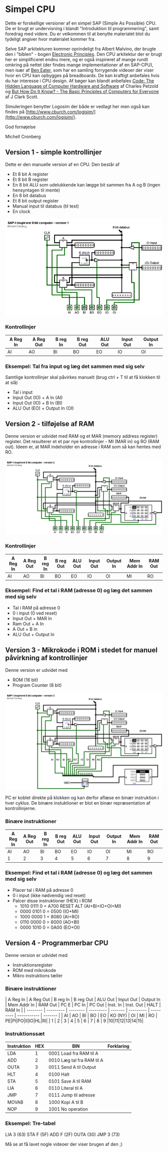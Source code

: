 # Simpel CPU

Dette er forskellige versioner af en simpel SAP (Simple As Possible) CPU. De er brugt er undervisning i blandt "Introduktion til programmering", samt foredrag med videre. Du er velkommen til at benytte materialet blot du tydeligt angiver hvor materialet kommer fra.

Selve SAP arkitekturen kommer oprindeligt fra Albert Malvino, der brugte den i "biblen" - bogen [Electronic Principles](https://www.amazon.com/Electronic-Principles-Albert-Malvino/dp/0028028333). Den CPU arkitektur der er brugt her er simplificeret endnu mere, og er også inspireret af mange rundt omkring på nettet (der findes mange implementationer af en SAP-CPU), men især af [Ben Eater](https://eater.net/8bit/), som har en samling forrygende videoer der viser hvor en CPU kan opbygges på breadboards. De kan kraftigt anbefales hvis du har interesse i CPU design. Af bøger kan blandt anbefales [Code: The Hidden Language of Computer Hardware and Software](https://www.amazon.com/Code-Language-Computer-Hardware-Software/dp/0735611319) af Charles Petzold og [But How Do It Know? - The Basic Principles of Computers for Everyone](https://www.amazon.com/But-How-Know-Principles-Computers/dp/0615303765/ref=tmm_pap_swatch_0?_encoding=UTF8&qid=&sr=) af J Clark Scott.

Simuleringen benytter Logosim der både er vedlagt her men også kan findes på [http://www.cburch.com/logisim/](http://www.cburch.com/logisim/).

God fornøjelse

Michell Cronberg

## Version 1 - simple kontrollinjer

Dette er den manuelle version af en CPU. Den består af 

- Et 8 bit A register
- Et 8 bit B register
- En 8 bit ALU som udelukkende kan lægge bit sammen fra A og B (ingen hensyntagen til mente)
- En 8 bit databus
- Et 8 bit output register
- Manual input til databus (til test)
- En clock

![](Billeder/sap-cpu-v1.png)

### Kontrollinjer

| A Reg In | A Reg Out | B reg In | B reg Out | ALU Out | Input Out | Output In |
| -------- | --------- | -------- | --------- | ------- | --------- | --------- |
| AI       | AO        | BI       | BO        | EO      | IO        | OI        |

### Eksempel: Tal fra input og læg det sammen med sig selv

Samtlige kontrollinjer skal påvirkes manuelt (brug ctrl + T til at få klokken til at slå)

- Tal i input
- Input Out (IO) + A In (AI)
- Input Out (IO) + B In (BI)
- ALU Out (EO) + Output In (OI)

## Version 2 - tilføjelse af RAM

Denne version er udvidet med RAM og et MAR (memory address register) register. Det resulterer et et par nye kontrollinjer - MI (MAR in) og RO (RAM out). Ideen er, at MAR indeholder en adresse i RAM som så kan hentes med RO.

![](Billeder/sap-cpu-v2.png)

### Kontrollinjer 

| A Reg In | A Reg Out | B reg In | B reg Out | ALU Out | Input Out | Output In | Mem Addr In | RAM Out |
| -------- | --------- | -------- | --------- | ------- | --------- | --------- | ----------- | ------- |
| AI       | AO        | BI       | BO        | EO      | IO        | OI        | MI          | RO      |


### Eksempel: Find et tal i RAM (adresse 0) og læg det sammen med sig selv

- Tal i RAM på adresse 0 
- 0 i input (0 ved reset)
- Input Out + MAR In
- Ram Out + A In
- A Out + B in
- ALU Out + Output In

## Version 3 - Mikrokode i ROM i stedet for manuel påvirkning af kontrollinjer

Denne version er udvidet med 

- ROM (16 bit)
- Program Counter (8 bit)

![](Billeder/sap-cpu-v3.png)

PC er koblet direkte på klokken og kan derfor aflæse en binær instruktion i hver cyklus. De binære instuktioner er blot en binær repræsentation af kontrollinjerne.

### Binære instruktioner

| A Reg In | A Reg Out | B reg In | B reg Out | ALU Out | Input Out | Output In | Mem Addr In | RAM Out |
| -------- | --------- | -------- | --------- | ------- | --------- | --------- | ----------- | ------- |
| AI       | AO        | BI       | BO        | EO      | IO        | OI        | MI          | RO      |
| 1        | 2         | 3        | 4         | 5       | 6         | 7         | 8           | 9       |

### Eksempel: Find et tal i RAM (adresse 0) og læg det sammen med sig selv

- Placer tal i RAM på adresse 0 
- 0 i input (ikke nødvendig ved reset)
- Palcer disse instruktioner (HEX) i ROM
  - 1010 0111 0 = A700 RESET ALT (AI+BI+IO+OI+MI)
  - 0000 0101 0 = 0500 (IO+MI) 
  - 1000 0000 1 = 8080 (AI+RO)
  - 0110 0000 0 = 6000 (AO+BI)
  - 0000 1010 0 = 0A00 (EO+OI)

## Version 4 - Programmerbar CPU

Denne version er udvidet med

- Instruktionsregister
- ROM med mikrokode
- Mikro instruktions tæller

### Binære instruktioner

| A Reg In | A Reg Out | B reg In | B reg Out | ALU Out | Input Out | Output In | Mem Addr In | RAM Out | PC E | PC In | PC Out | Inst. In | Inst. Out | HALT | RAM In |
| -------- | --------- | -------- | --------- | ------- | --------- | --------- | ----------- | ------- |
| AI       | AO        | BI       | BO        | EO      | KO (NY)   | OI        | MI          | RO      | PE|PI|PO|II|IO|HL|RI|
| 1        | 2         | 3        | 4         | 5       | 6         | 7         | 8           | 9       |10|11|12|13|14|15|

### Instruktionssæt

|Instruktion | HEX | BIN | Forklaring | 
| ----- | ----- | ----- | ----- |
| LDA	| 1	| 0001	Load fra RAM til A| 
| ADD	| 2	| 0010	Læg tal fra RAM til A| 
| OUTA	| 3	| 0011	Send A til Output| 
| HLT	| 4	| 0100	Halt| 
| STA	| 5	| 0101	Save A til RAM| 
| LIA	| 6	| 0110	Literal til A| 
| JMP	| 7	| 0111	Jump til adresse| 
| MOVAB	| 8	| 1000	Kopi A til B| 
| NOP	| 9	| 1001	No operation| 

### Eksempel: Tre-tabel

LIA	3 (63)
STA	F (5F)
ADD	F (2F)
OUTA  (30)
JMP	3 (73)

Må se at få lavet nogle videoer der viser brugen af den ;)
